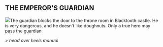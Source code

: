 ## THE EMPEROR'S GUARDIAN

![](texture-ball)The guardian blocks the door to the throne room in Blacktooth castle. He is very
dangerous, and he doesn't like doughnuts. Only a true hero may pass the
guardian.

*> head over heels manual*
